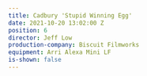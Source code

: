 ```yaml
---
title: Cadbury 'Stupid Winning Egg'
date: 2021-10-20 13:02:00 Z
position: 6
director: Jeff Low
production-company: Biscuit Filmworks
equipment: Arri Alexa Mini LF
is-shown: false
---
```


